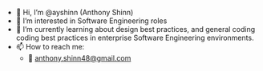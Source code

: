 - 👋 Hi, I’m @ayshinn (Anthony Shinn)
- 👀 I’m interested in Software Engineering roles
- 🌱 I’m currently learning about design best practices, and general coding coding best practices in enterprise Software Engineering environments.
- 📫 How to reach me: 
  - 📧 anthony.shinn48@gmail.com

